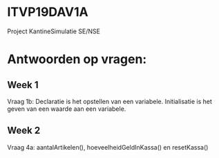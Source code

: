 # ITVP19DAV1A

Project KantineSimulatie SE/NSE

# Antwoorden op vragen:

## Week 1
Vraag 1b: Declaratie is het opstellen van een variabele. Initialisatie is het geven van een waarde aan een variabele.

## Week 2
Vraag 4a: aantalArtikelen(), hoeveelheidGeldInKassa() en resetKassa()

